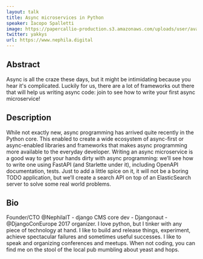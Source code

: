 ```yaml
---
layout: talk
title: Async microservices in Python
speaker: Iacopo Spalletti
image: https://papercallio-production.s3.amazonaws.com/uploads/user/avatar/10674/simpson_icona_233.png
twitter: yakkys
url: https://www.nephila.digital
---
```


## Abstract
Async is all the craze these days, but it might be intimidating because you hear it's complicated.
Luckily for us, there are a lot of frameworks out there that will help us writing async code: join to see how to write your first async microservice!

## Description
While not exactly new, async programming has arrived quite recently in the Python core. This enabled to create a wide ecosystem of async-first or async-enabled libraries and frameworks that makes async programming more available to the everyday developer. Writing an async microservice is a good way to get your hands dirty with async programming: we’ll see how to write one using FastAPI (and Starlette under it), including OpenAPI documentation, tests. Just to add a little spice on it, it will not be a boring TODO application, but we’ll create a search API on top of an ElasticSearch server to solve some real world problems.

## Bio
Founder/CTO @NephilaIT - django CMS core dev - Djangonaut - @DjangoConEurope 2017 organizer. I love python, but I tinker with any piece of technology at hand. I like to build and release things, experiment, achieve spectacular failures and sometimes useful successes.
I like to speak and organizing conferences and meetups.
When not coding, you can find me on the stool of the local pub mumbling about yeast and hops.

